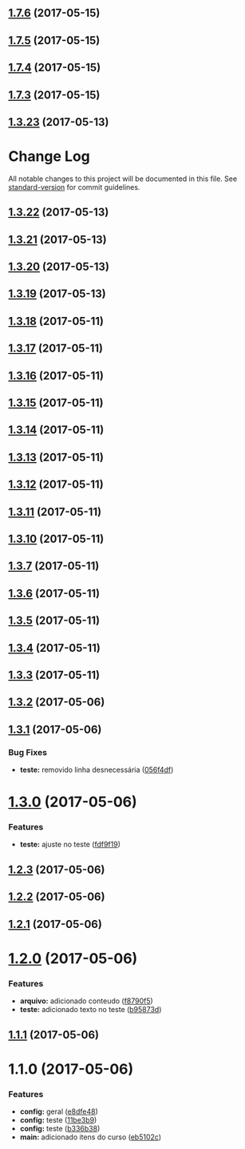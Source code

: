 <a name="1.7.6"></a>
## [1.7.6](https://github.com/claytonsilva/git-integration-quickstart/compare/v1.7.5...v1.7.6) (2017-05-15)



<a name="1.7.5"></a>
## [1.7.5](https://github.com/claytonsilva/git-integration-quickstart/compare/v1.7.4...v1.7.5) (2017-05-15)



<a name="1.7.4"></a>
## [1.7.4](https://github.com/claytonsilva/git-integration-quickstart/compare/v1.7.3...v1.7.4) (2017-05-15)



<a name="1.7.3"></a>
## [1.7.3](https://github.com/claytonsilva/git-integration-quickstart/compare/v1.7.2...v1.7.3) (2017-05-15)



<a name="1.3.23"></a>
## [1.3.23](https://github.com/claytonsilva/git-integration-quickstart/compare/v1.3.22...v1.3.23) (2017-05-13)



# Change Log

All notable changes to this project will be documented in this file. See [standard-version](https://github.com/conventional-changelog/standard-version) for commit guidelines.

<a name="1.3.22"></a>
## [1.3.22](https://github.com/claytonsilva/git-integration-quickstart/compare/v1.3.21...v1.3.22) (2017-05-13)



<a name="1.3.21"></a>
## [1.3.21](https://github.com/claytonsilva/git-integration-quickstart/compare/v1.3.20...v1.3.21) (2017-05-13)



<a name="1.3.20"></a>
## [1.3.20](https://github.com/claytonsilva/git-integration-quickstart/compare/v1.3.19...v1.3.20) (2017-05-13)



<a name="1.3.19"></a>
## [1.3.19](https://github.com/claytonsilva/git-integration-quickstart/compare/v1.3.18...v1.3.19) (2017-05-13)



<a name="1.3.18"></a>
## [1.3.18](https://github.com/claytonsilva/git-integration-quickstart/compare/v1.3.17...v1.3.18) (2017-05-11)



<a name="1.3.17"></a>
## [1.3.17](https://github.com/claytonsilva/git-integration-quickstart/compare/v1.3.16...v1.3.17) (2017-05-11)



<a name="1.3.16"></a>
## [1.3.16](https://github.com/claytonsilva/git-integration-quickstart/compare/v1.3.15...v1.3.16) (2017-05-11)



<a name="1.3.15"></a>
## [1.3.15](https://github.com/claytonsilva/git-integration-quickstart/compare/v1.3.14...v1.3.15) (2017-05-11)



<a name="1.3.14"></a>
## [1.3.14](https://github.com/claytonsilva/git-integration-quickstart/compare/v1.3.11...v1.3.14) (2017-05-11)



<a name="1.3.13"></a>
## [1.3.13](https://github.com/claytonsilva/git-integration-quickstart/compare/v1.3.11...v1.3.13) (2017-05-11)



<a name="1.3.12"></a>
## [1.3.12](https://github.com/claytonsilva/git-integration-quickstart/compare/v1.3.11...v1.3.12) (2017-05-11)



<a name="1.3.11"></a>
## [1.3.11](https://github.com/claytonsilva/git-integration-quickstart/compare/v1.3.10...v1.3.11) (2017-05-11)



<a name="1.3.10"></a>
## [1.3.10](https://github.com/claytonsilva/git-integration-quickstart/compare/v1.3.7...v1.3.10) (2017-05-11)



<a name="1.3.7"></a>
## [1.3.7](https://github.com/claytonsilva/git-integration-quickstart/compare/v1.3.6...v1.3.7) (2017-05-11)



<a name="1.3.6"></a>
## [1.3.6](https://github.com/claytonsilva/git-integration-quickstart/compare/v1.3.5...v1.3.6) (2017-05-11)



<a name="1.3.5"></a>
## [1.3.5](https://github.com/claytonsilva/git-integration-quickstart/compare/v1.3.4...v1.3.5) (2017-05-11)



<a name="1.3.4"></a>
## [1.3.4](https://github.com/claytonsilva/git-integration-quickstart/compare/v1.3.3...v1.3.4) (2017-05-11)



<a name="1.3.3"></a>
## [1.3.3](https://github.com/claytonsilva/git-integration-quickstart/compare/v1.3.2...v1.3.3) (2017-05-11)



<a name="1.3.2"></a>
## [1.3.2](https://github.com/claytonsilva/git-integration-quickstart/compare/v1.3.1...v1.3.2) (2017-05-06)



<a name="1.3.1"></a>
## [1.3.1](https://github.com/claytonsilva/git-integration-quickstart/compare/v1.3.0...v1.3.1) (2017-05-06)


### Bug Fixes

* **teste:** removido linha desnecessária ([056f4df](https://github.com/claytonsilva/git-integration-quickstart/commit/056f4df))



<a name="1.3.0"></a>
# [1.3.0](https://github.com/claytonsilva/git-integration-quickstart/compare/v1.2.3...v1.3.0) (2017-05-06)


### Features

* **teste:** ajuste no teste ([fdf9f19](https://github.com/claytonsilva/git-integration-quickstart/commit/fdf9f19))



<a name="1.2.3"></a>
## [1.2.3](https://github.com/claytonsilva/git-integration-quickstart/compare/v1.2.2...v1.2.3) (2017-05-06)



<a name="1.2.2"></a>
## [1.2.2](https://github.com/claytonsilva/git-integration-quickstart/compare/v1.2.1...v1.2.2) (2017-05-06)



<a name="1.2.1"></a>
## [1.2.1](https://github.com/claytonsilva/git-integration-quickstart/compare/v1.2.0...v1.2.1) (2017-05-06)



<a name="1.2.0"></a>
# [1.2.0](https://github.com/claytonsilva/git-integration-quickstart/compare/v1.1.1...v1.2.0) (2017-05-06)


### Features

* **arquivo:** adicionado conteudo ([f8790f5](https://github.com/claytonsilva/git-integration-quickstart/commit/f8790f5))
* **teste:** adicionado texto no teste ([b95873d](https://github.com/claytonsilva/git-integration-quickstart/commit/b95873d))



<a name="1.1.1"></a>
## [1.1.1](https://github.com/claytonsilva/git-integration-quickstart/compare/v1.1.0...v1.1.1) (2017-05-06)



<a name="1.1.0"></a>
# 1.1.0 (2017-05-06)


### Features

* **config:** geral ([e8dfe48](https://github.com/claytonsilva/git-integration-quickstart/commit/e8dfe48))
* **config:** teste ([11be3b9](https://github.com/claytonsilva/git-integration-quickstart/commit/11be3b9))
* **config:** teste ([b336b38](https://github.com/claytonsilva/git-integration-quickstart/commit/b336b38))
* **main:** adicionado itens do curso ([eb5102c](https://github.com/claytonsilva/git-integration-quickstart/commit/eb5102c))
